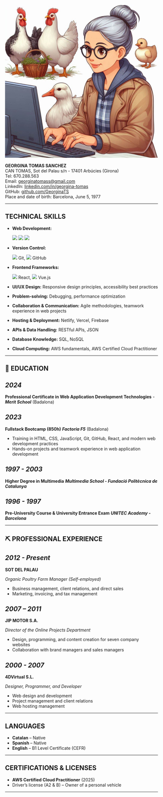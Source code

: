 ![alt text](image.png)

**GEORGINA TOMAS SANCHEZ**  
CAN TOMAS, Sot del Palau s/n - 17401 Arbúcies (Girona)  
Tel: 670.288.563  
Email: <georginatomass@gmail.com>  
LinkedIn: [linkedin.com/in/georgina-tomas](https://www.linkedin.com/in/georgina-tomas/)  
GitHub: [github.com/GeorginaTS](https://github.com/GeorginaTS)  
Place and date of birth: Barcelona, June 5, 1977

---

## **TECHNICAL SKILLS**

- **Web Development:**

  <img src="https://cdn.jsdelivr.net/gh/devicons/devicon/icons/html5/html5-original.svg" width="100px">  
  <img src="https://cdn.jsdelivr.net/gh/devicons/devicon/icons/css3/css3-original.svg" width="100px"> <img src="https://cdn.jsdelivr.net/gh/devicons/devicon/icons/javascript/javascript-original.svg" width="100px">

- **Version Control:**

  <img src="https://cdn.jsdelivr.net/gh/devicons/devicon/icons/git/git-original.svg" width="100px"> Git, <img src="https://cdn.jsdelivr.net/gh/devicons/devicon/icons/github/github-original.svg" width="100px"> GitHub

- **Frontend Frameworks:**

  <img src="https://cdn.jsdelivr.net/gh/devicons/devicon/icons/react/react-original.svg" width="100px"> React, <img src="https://cdn.jsdelivr.net/gh/devicons/devicon/icons/vuejs/vuejs-original.svg" width="100px"> Vue.js

- **UI/UX Design:** Responsive design principles, accessibility best practices
- **Problem-solving:** Debugging, performance optimization
- **Collaboration & Communication:** Agile methodologies, teamwork experience in web projects
- **Hosting & Deployment:** Netlify, Vercel, Firebase
- **APIs & Data Handling:** RESTful APIs, JSON
- **Database Knowledge:** SQL, NoSQL
- **Cloud Computing:** AWS fundamentals, AWS Certified Cloud Practitioner

---

## **📖 EDUCATION**

## *2024*

**Professional Certificate in Web Application Development Technologies** -
***Merit School*** (Badalona)

## *2023*

**Fullstack Bootcamp (850h)**
***Factoria F5*** (Badalona)

- Training in HTML, CSS, JavaScript, Git, GitHub, React, and modern web development practices
- Hands-on projects and teamwork experience in web application development

## *1997 - 2003*

**Higher Degree in Multimedia**
***Multimedia School - Fundació Politècnica de Catalunya***

## *1996 - 1997*

**Pre-University Course & University Entrance Exam**
***UNITEC Academy - Barcelona***

---

## **⛏️ PROFESSIONAL EXPERIENCE**

## *2012 - Present*

**SOT DEL PALAU**

*Organic Poultry Farm Manager (Self-employed)*  

- Business management, client relations, and direct sales
- Marketing, invoicing, and tax management
  
## *2007 – 2011*

**JIP MOTOR S.A.**

*Director of the Online Projects Department*  

- Design, programming, and content creation for seven company websites
- Collaboration with brand managers and sales managers

## *2000 - 2007*

**4DVirtual S.L.**

*Designer, Programmer, and Developer*  

- Web design and development
- Project management and client relations
- Web hosting management

---

## **LANGUAGES**

- **Catalan** – Native
- **Spanish** – Native
- **English** – B1 Level Certificate (CEFR)

---

## **CERTIFICATIONS & LICENSES**

- **AWS Certified Cloud Practitioner** (2025)
- Driver’s license (A2 & B) – Owner of a personal vehicle

---
